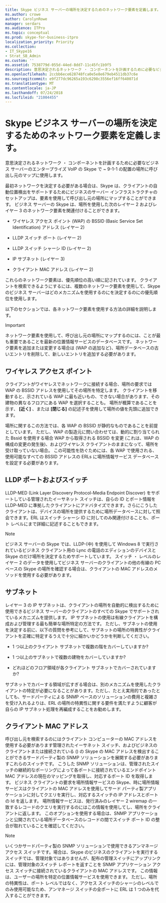 ```yaml
---
title: Skype ビジネス サーバーの場所を決定するためのネットワーク要素を定義します。
ms.author: crowe
author: CarolynRowe
manager: serdars
ms.audience: ITPro
ms.topic: conceptual
ms.prod: skype-for-business-itpro
localization_priority: Priority
ms.collection:
- IT_Skype16
- Strat_SB_Admin
ms.custom: ''
ms.assetid: 7538779d-055d-44ed-8dd7-11c45fc1b9f5
description: 意思決定されるネットワーク ・ コンポーネントを計画するために必要なビジネス サーバーのエンタープライズ VoIP の Skype で ~ 9-1-1 の配置の場所に呼び出し元のマップに使用します。
ms.openlocfilehash: 2ccbb6ece628748fca0e5e8e679eb4511db37c6e
ms.sourcegitcommit: e9f277dc96265a193c6298c3556ef16ff640071d
ms.translationtype: MT
ms.contentlocale: ja-JP
ms.lasthandoff: 07/24/2018
ms.locfileid: "21004455"
---
```

# <a name="define-the-network-elements-used-to-determine-location-in-skype-for-business-server"></a>Skype ビジネス サーバーの場所を決定するためのネットワーク要素を定義します。
 
意思決定されるネットワーク ・ コンポーネントを計画するために必要なビジネス サーバーのエンタープライズ VoIP の Skype で ~ 9-1-1 の配置の場所に呼び出し元のマップに使用します。
  
最初ネットワークを決定する必要がある場合は、Skype は、クライアントの自動位置検出をサポートするためにビジネスのサーバー インフラストラクチャのセットアップは、要素を使用して呼び出し元の場所にマップすることができます。 ビジネス サーバーの Skype は、場所を使用した次のレイヤー 2 およびレイヤー 3 のネットワーク要素を関連付けることができます。
  
- ワイヤレス アクセス ポイント (WAP) の BSSID (Basic Service Set Identification) アドレス (レイヤー 2)
    
- LLDP スイッチ ポート (レイヤー 2)
    
- LLDP スイッチ シャーシ ID (レイヤー 2)
    
- IP サブネット (レイヤー 3)
    
- クライアント MAC アドレス (レイヤー 2)
    
これらのネットワーク要素は、優先順位の高い順に記されています。 クライアントを検索できるようにするには、複数のネットワーク要素を使用して、Skype のビジネス サーバーはどのメカニズムを使用するのにを決定するのにの優先順位を使用します。 
  
以下のセクションでは、各ネットワーク要素を使用する方法の詳細を説明します。
  
> [!IMPORTANT]
> ネットワーク要素を使用して、呼び出し元の場所にマップするのには、ことが最も重要であることを最新の位置情報サービスのデータベースです。 ネットワーク要素を追加または変更する場合は (WAP の追加など)、場所データベースの古いエントリを削除して、新しいエントリを追加する必要があります。 
  
## <a name="wireless-access-point"></a>ワイヤレス アクセス ポイント

クライアントがワイヤレスでネットワークに接続する場合、場所の要求では WAP の BSSID アドレスを使用してその場所を特定します。 クライアントを移動すると、示されている WAP に最も近いもの、できない場合があります、その建物の異なるフロアにある WAP を選択することも。 場所が概算であることを示す、 **[近く]** 、または **[閉じる]** の記述子を使用して場所の値を先頭に追加できます。
  
場所に関するこの方法では、各 WAP の BSSID が静的なものであることを前提としています。 ただし、WAP の製造元に問い合わせては、動的に割り当てられた Bssid を使用する場合 WAP から取得される BSSID を変更 (これは、WAP の構成の変更の発生後)、およびワイヤレス クライアントのままになって、場所を受け取っていない場合。 この可能性を防ぐためには、各 WAP で使用される、使用可能なすべての BSSID アドレスの ERLs に場所情報サービス データベースを設定する必要があります。 
  
## <a name="lldp-ports-and-switches"></a>LLDP ポートおよびスイッチ

LLDP-MED (Link Layer Discovery Protocol-Media Endpoint Discover) をサポートしている管理されたイーサネット スイッチは、自らの ID とポート情報を LLDP-MED に準拠したクライアントにアドバタイズできます。さらにこうしたクライアントは、デバイスの場所を提供するために場所データベースに対して照会できます。ERL はスイッチ シャーシ ID に対してのみ関連付けることも、ポート レベルにまで詳細に記述することもできます。
  
> [!NOTE]
> ビジネス サーバーの Skype では、LLDP-(中) を使用して Windows 8 で実行されているビジネス クライアント用の Lync の電話のエディションのデバイスと Skype のだけ場所を決定するためサポートしています。 スイッチ ・ レベルのレイヤー 2 のデータを使用してビジネス サーバーのクライアントの他の有線の PC ベースの Skype の場所を確認する場合は、クライアントの MAC アドレスのメソッドを使用する必要があります。 
  
## <a name="subnet"></a>サブネット

レイヤー 3 の IP サブネットは、クライアントの場所を自動的に検出するために使用できるビジネス サーバーのクライアントのすべての Skype でサポートされているメカニズムを提供します。 IP サブネットの使用は有線クライアントを構成および管理する最も簡単な場所特定の方法です。 ただし、サブネットの使用を決定する前に、以下の質問を参考にして、サブネットの場所の特異性がクライアントを正確に特定するうえで十分に細かいかどうかを判断してください。
  
- 1 つ以上のクライアント サブネットで複数の階をカバーしていますか?
    
- 1 つ以上のサブネットで複数の建物をカバーしていますか?
    
- どれほどのフロア領域が各クライアント サブネットでカバーされていますか?
    
サブネットでカバーする領域が広すぎる場合は、別のメカニズムを使用したクライアントの特定が必要になることがあります。ただし、たとえ実用的であったとしても、サードパーティによる SNMP ベースのソリューションの費用と複雑さを受け入れるよりは、ERL の場所の特異性に関する要件を満たすように顧客が自らの IP サブネット処理を再編成することをお勧めします。
  
## <a name="client-mac-address"></a>クライアント MAC アドレス

呼び出し元を検索するのにはクライアント コンピューターの MAC アドレスを使用する必要があります管理されたイーサネット スイッチ、およびビジネスのクライアントまたは接続されている () の Skype の MAC アドレスを検出することができるサードパーティ製の SNMP ソリューションを展開する必要がありますこれらのスイッチです。 こうした SNMP ソリューションは、管理されたスイッチの継続的なポーリングによって各ポートに接続されているエンドポイント MAC アドレスの現在のマッピングを取得し、対応するポート ID を取得します。 ビジネス クライアントの要求を場所情報サービスの Skype、時に場所情報サービスはクライアントの MAC アドレスを使用してサード パーティ製アプリケーションに対してクエリを実行し、対応するスイッチの IP アドレスとポートの Id を返します。 場所情報サービスは、発行済みのレイヤー 2 wiremap の一致するレコードのクエリを実行するのにはこの情報を使用してし、場所をクライアントに返します。 このオプションを使用する場合は、SNMP アプリケーションと公開されている場所データベースのレコードの間でスイッチ ポート ID の整合が取れていることを確認してください。
  
> [!NOTE]
> いくつかサードパーティ製の SNMP ソリューションで使用できるアンマネージ アクセス スイッチです。場合は、Skype のビジネスのクライアントを実行するスイッチでは、管理対象ではありませんが、配布の管理スイッチにアップリンクには、管理対象のスイッチ レポートを返すことを SNMP アプリケーション アクセス スイッチに接続されているクライアントの MAC アドレスです。 この情報は、ユーザーの場所を特定の位置情報サービスを使用できます。 ただし、場所の特異性は、ポート レベルではなく、アクセス スイッチのシャーシのレベルでのみ使用可能なため、アンマネージ スイッチの全ポートに ERL は 1 つのみを代入することができます。 
  

